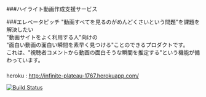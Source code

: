 ###ハイライト動画作成支援サービス

###エレベータピッチ
"動画すべてを見るのがめんどくさいという問題"を課題を解決したい  
"動画サイトをよく利用する人"向けの  
"面白い動画の面白い瞬間を素早く見つける"ことのできるプロダクトです。  
これは、"視聴者コメントから動画の面白そうな瞬間を推定する"という機能が備わっています。  

###
heroku : http://infinite-plateau-1767.herokuapp.com/

[![Build Status](https://travis-ci.org/yuya-painapo/want_to.svg?branch=master)](https://travis-ci.org/yuya-painapo/want_to)
